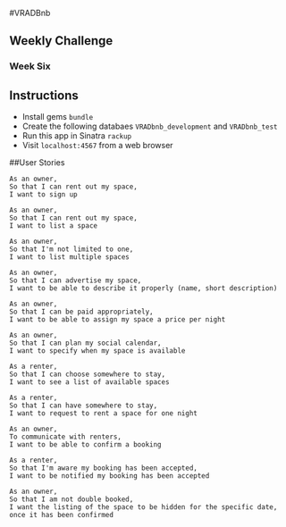 #VRADBnb
## Weekly Challenge
### Week Six

Instructions
-------
* Install gems `bundle`
* Create the following databaes `VRADbnb_development` and `VRADbnb_test`
* Run this app in Sinatra `rackup`
* Visit `localhost:4567` from a web browser

##User Stories
```
As an owner,
So that I can rent out my space,
I want to sign up
```

```
As an owner,
So that I can rent out my space,
I want to list a space
```

```
As an owner,
So that I'm not limited to one,
I want to list multiple spaces
```

```
As an owner,
So that I can advertise my space,
I want to be able to describe it properly (name, short description)
```

```
As an owner,
So that I can be paid appropriately,
I want to be able to assign my space a price per night
```

```
As an owner,
So that I can plan my social calendar,
I want to specify when my space is available
```

```
As a renter,
So that I can choose somewhere to stay,
I want to see a list of available spaces
```

```
As a renter,
So that I can have somewhere to stay,
I want to request to rent a space for one night
```

```
As an owner,
To communicate with renters,
I want to be able to confirm a booking
```

```
As a renter,
So that I'm aware my booking has been accepted,
I want to be notified my booking has been accepted
```

```
As an owner,
So that I am not double booked,
I want the listing of the space to be hidden for the specific date, once it has been confirmed
```
